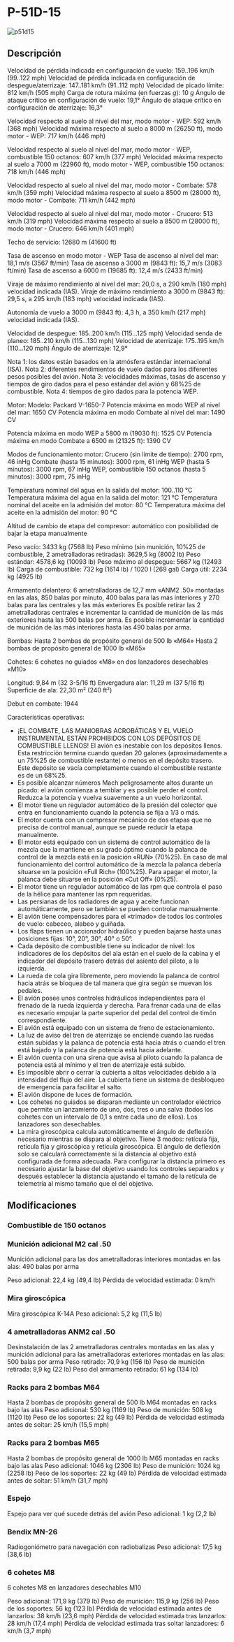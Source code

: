 # P-51D-15

![p51d15](../images/p51d15.png)

## Descripción

Velocidad de pérdida indicada en configuración de vuelo: 159..196 km/h (99..122 mph)
Velocidad de pérdida indicada en configuración de despegue/aterrizaje: 147..181 km/h (91..112 mph)
Velocidad de picado límite: 812 km/h (505 mph)
Carga de rotura máxima (en fuerzas <i>g</i>): 10 <i>g</i>
Ángulo de ataque crítico en configuración de vuelo: 19,1°
Ángulo de ataque crítico en configuración de aterrizaje: 16,3°

Velocidad respecto al suelo al nivel del mar, modo motor - WEP: 592 km/h (368 mph)
Velocidad máxima respecto al suelo a 8000 m (26250 ft), modo motor - WEP: 717 km/h (446 mph)

Velocidad respecto al suelo al nivel del mar, modo motor - WEP, combustible 150 octanos: 607 km/h (377 mph)
Velocidad máxima respecto al suelo a 7000 m (22960 ft), modo motor - WEP, combustible 150 octanos: 718 km/h (446 mph)

Velocidad respecto al suelo al nivel del mar, modo motor - Combate: 578 km/h (359 mph)
Velocidad máxima respecto al suelo a 8500 m (28000 ft), modo motor - Combate: 711 km/h (442 mph)

Velocidad respecto al suelo al nivel del mar, modo motor - Crucero: 513 km/h (319 mph)
Velocidad máxima respecto al suelo a 8500 m (28000 ft), modo motor - Crucero: 646 km/h (401 mph)

Techo de servicio: 12680 m (41600 ft)

Tasa de ascenso en modo motor - WEP
Tasa de ascenso al nivel del mar: 18,1 m/s (3567 ft/min)
Tasa de ascenso a 3000 m (9843 ft): 15,7 m/s (3083 ft/min)
Tasa de ascenso a 6000 m (19685 ft): 12,4 m/s (2433 ft/min)

Viraje de máximo rendimiento al nivel del mar: 20,0 s, a 290 km/h (180 mph) velocidad indicada (IAS).
Viraje de máximo rendimiento a 3000 m (9843 ft): 29,5 s, a 295 km/h (183 mph) velocidad indicada (IAS).

Autonomía de vuelo a 3000 m (9843 ft): 4,3 h, a 350 km/h (217 mph) velocidad indicada (IAS).

Velocidad de despegue: 185..200 km/h (115...125 mph)
Velocidad senda de planeo: 185..210 km/h (115...130 mph)
Velocidad de aterrizaje: 175..195 km/h (110...120 mph)
Ángulo de aterrizaje: 12,9°

Nota 1: los datos están basados en la atmósfera estándar internacional (ISA).
Nota 2: diferentes rendimientos de vuelo dados para los diferentes pesos posibles del avión.
Nota 3: velocidades máximas, tasas de ascenso y tiempos de giro dados para el peso estándar del avión y 68%25 de combustible.
Nota 4: tiempos de giro dados para la potencia WEP.

Motor:
Modelo: Packard V-1650-7
Potencia máxima en modo WEP al nivel del mar: 1650 CV
Potencia máxima en modo Combate al nivel del mar: 1490 CV

Potencia máxima en modo WEP a 5800 m (19030 ft): 1525 CV
Potencia máxima en modo Combate a 6500 m (21325 ft): 1390 CV

Modos de funcionamiento motor:
Crucero (sin límite de tiempo): 2700 rpm, 46 inHg
Combate (hasta 15 minutos): 3000 rpm, 61 inHg
WEP (hasta 5 minutos): 3000 rpm, 67 inHg
WEP, combustible 150 octanos (hasta 5 minutos): 3000 rpm, 75 inHg

Temperatura nominal del agua en la salida del motor: 100..110 °C
Temperatura máxima del agua en la salida del motor: 121 °C
Temperatura nominal del aceite en la admisión del motor: 80 °C
Temperatura máxima del aceite en la admisión del motor: 90 °C

Altitud de cambio de etapa del compresor: automático con posibilidad de bajar la etapa manualmente

Peso vacío: 3433 kg (7568 lb)
Peso mínimo (sin munición, 10%25 de combustible, 2 ametralladoras retiradas): 3629,5 kg (8002 lb)
Peso estándar: 4578,6 kg (10093 lb)
Peso máximo al despegue: 5667 kg (12493 lb)
Carga de combustible: 732 kg (1614 lb) / 1020 l (269 gal)
Carga útil: 2234 kg (4925 lb)

Armamento delantero:
6 ametralladoras de 12,7 mm «ANM2 .50» montadas en las alas, 850 balas por minuto, 400 balas para las más interiores y 270 balas para las centrales y las más exteriores
Es posible retirar las 2 ametralladoras centrales e incrementar la cantidad de munición de las más exteriores hasta las 500 balas por arma.
Es posible incrementar la cantidad de munición de las más interiores hasta las 490 balas por arma.

Bombas:
Hasta 2 bombas de propósito general de 500 lb «M64»
Hasta 2 bombas de propósito general de 1000 lb «M65»

Cohetes:
6 cohetes no guiados «M8» en dos lanzadores desechables «M10»

Longitud: 9,84 m (32 3-5/16 ft)
Envergadura alar: 11,29 m (37 5/16 ft)
Superficie de ala: 22,30 m² (240 ft²)

Debut en combate: 1944

Características operativas:
- ¡EL COMBATE, LAS MANIOBRAS ACROBÁTICAS Y EL VUELO INSTRUMENTAL ESTÁN PROHIBIDOS CON LOS DEPÓSITOS DE COMBUSTIBLE LLENOS! El avión es inestable con los depósitos llenos. Esta restricción termina cuando quedan 20 galones (aproximadamente a un 75%25 de combustible restante) o menos en el depósito trasero. Este depósito se vacía completamente cuando el combustible restante es de un 68%25.
- Es posible alcanzar números Mach peligrosamente altos durante un picado: el avión comienza a temblar y es posible perder el control. Reduzca la potencia y vuelva suavemente a un vuelo horizontal.
- El motor tiene un regulador automático de la presión del colector que entra en funcionamiento cuando la potencia se fija a 1/3 o más.
- El motor cuenta con un compresor mecánico de dos etapas que no precisa de control manual, aunque se puede reducir la etapa manualmente.
- El motor está equipado con un sistema de control automático de la mezcla que la mantiene en su grado óptimo cuando la palanca de control de la mezcla está en la posición «RUN» (70%25). En caso de mal funcionamiento del control automático de la mezcla la palanca debería situarse en la posición «Full Rich» (100%25). Para apagar el motor, la palanca debe situarse en la posición «Cut Off» (0%25).
- El motor tiene un regulador automático de las rpm que controla el paso de la hélice para mantener las rpm requeridas.
- Las persianas de los radiadores de agua y aceite funcionan automáticamente, pero se también se pueden controlar manualmente.
- El avión tiene compensadores para el «trimado» de todos los controles de vuelo: cabeceo, alabeo y guiñada.
- Los flaps tienen un accionador hidraúlico y pueden bajarse hasta unas posiciones fijas: 10°, 20°, 30°, 40° o 50°.
- Cada depósito de combustible tiene su indicador de nivel: los indicadores de los depósitos del ala están en el suelo de la cabina y el indicador del depósito trasero detrás del asiento del piloto, a la izquierda.
- La rueda de cola gira líbremente, pero moviendo la palanca de control hacia atrás se bloquea de tal manera que gira según se muevan los pedales.
- El avión posee unos controles hidráulicos independientes para el frenado de la rueda izquierda y derecha. Para frenar cada una de ellas es necesario empujar la parte superior del pedal del control de timón correspondiente.
- El avión está equipado con un sistema de freno de estacionamiento.
- La luz de aviso del tren de aterrizaje se enciende cuando las ruedas están subidas y la palanca de potencia está hacia atrás o cuando el tren está bajado y la palanca de potencia está hacia adelante.
- El avión cuenta con una sirena que avisa al piloto cuando la palanca de potencia está al mínimo y el tren de aterrizaje está subido.
- Es imposible abrir o cerrar la cubierta a altas velocidades debido a la intensidad del flujo del aire. La cubierta tiene un sistema de desbloqueo de emergencia para facilitar el salto.
- El avión dispone de luces de formación.
- Los cohetes no guiados se disparan mediante un controlador eléctrico que permite un lanzamiento de uno, dos, tres o una salva (todos los cohetes con un intervalo de 0,1 s entre cada uno de ellos). Los lanzadores son desechables.
- La mira giroscópica calcula automáticamente el ángulo de deflexión necesario mientras se dispara al objetivo. Tiene 3 modos: retícula fija, retícula fija y giroscópica y retícula giroscópica. El ángulo de deflexión solo se calculará correctamente si la distancia al objetivo está configurada de forma adecuada. Para configurar la distancia primero es necesario ajustar la base del objetivo usando los controles separados y después establecer la distancia ajustando el tamaño de la retícula de telemetría al mismo tamaño que el del objetivo.

## Modificaciones


### Combustible de 150 octanos


### Munición adicional M2 cal .50

Munición adicional para las dos ametralladoras interiores montadas en las alas: 490 balas por arma

Peso adicional: 22,4 kg (49,4 lb)
Pérdida de velocidad estimada: 0 km/h


### Mira giroscópica

Mira giroscópica K-14A
Peso adicional: 5,2 kg  (11,5 lb)


### 4 ametralladoras ANM2 cal .50 

Desinstalación de las 2 ametralladoras centrales montadas en las alas y munición adicional para las ametralladoras exteriores montadas en las alas: 500 balas por arma
Peso retirado: 70,9 kg (156 lb)
Peso de munición retirada: 9,9 kg (22 lb)
Peso del armamento retirado: 61 kg (134 lb)


### Racks para 2 bombas M64

Hasta 2 bombas de propósito general de 500 lb M64 montadas en racks bajo las alas
Peso adicional: 530 kg (1169 lb)
Peso de munición: 508 kg (1120 lb)
Peso de los soportes: 22 kg (49 lb)
Pérdida de velocidad estimada antes de soltar: 25 km/h (15,5 mph)


### Racks para 2 bombas M65

Hasta 2 bombas de propósito general de 1000 lb M65 montadas en racks bajo las alas
Peso adicional: 1046 kg (2306 lb)
Peso de munición: 1024 kg (2258 lb)
Peso de los soportes: 22 kg (49 lb)
Pérdida de velocidad estimada antes de soltar: 51 km/h (31,7 mph)


### Espejo

Espejo para ver qué sucede detrás del avión
Peso adicional: 1 kg (2,2 lb)


### Bendix MN-26

Radiogoniómetro para navegación con radiobalizas
Peso adicional: 17,5 kg (38,6 lb)


### 6 cohetes M8

6 cohetes M8 en lanzadores desechables M10

Peso adicional: 171,9 kg (379 lb)
Peso de munición: 115,9 kg (256 lb)
Peso de los soportes: 56 kg (123 lb)
Pérdida de velocidad estimada antes de lanzarlos: 38 km/h (23,6 mph)
Pérdida de velocidad estimada tras lanzarlos: 28 km/h (17,4 mph)
Pérdida de velocidad estimada tras soltar lanzadores: 6 km/h (3,7 mph)
